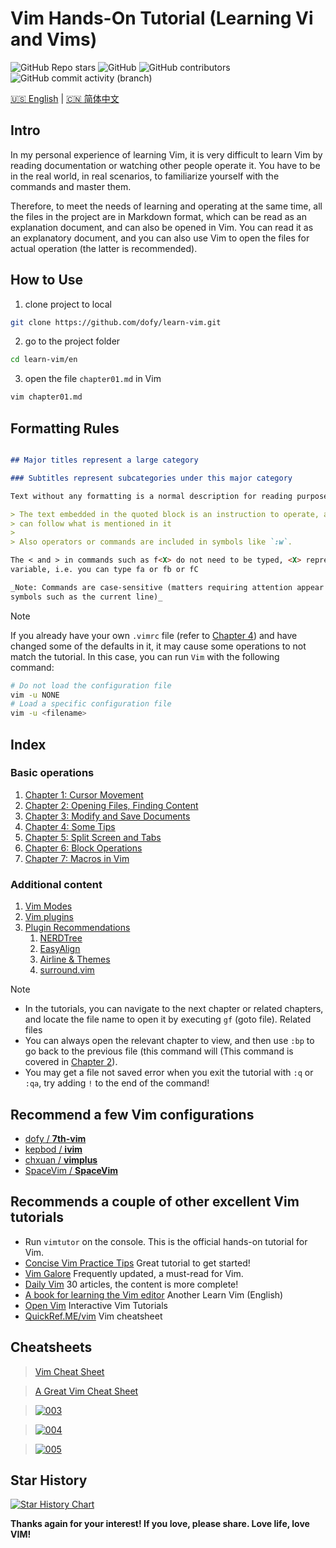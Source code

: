 # Vim Hands-On Tutorial (Learning Vi and Vims)

![GitHub Repo stars](https://img.shields.io/github/stars/dofy/learn-vim)
![GitHub](https://img.shields.io/github/license/dofy/learn-vim)
![GitHub contributors](https://img.shields.io/github/contributors/dofy/learn-vim)
![GitHub commit activity (branch)](https://img.shields.io/github/commit-activity/m/dofy/learn-vim)

[🇺🇸 English](en/README.md) | [🇨🇳 简体中文](zh-CN/README.md)

## Intro

In my personal experience of learning Vim, it is very difficult to learn Vim by
reading documentation or watching other people operate it. You have to be in the
real world, in real scenarios, to familiarize yourself with the commands and
master them.

Therefore, to meet the needs of learning and operating at the same time, all the
files in the project are in Markdown format, which can be read as an explanation
document, and can also be opened in Vim. You can read it as an explanatory
document, and you can also use Vim to open the files for actual operation (the
latter is recommended).

## How to Use

1. clone project to local

```bash
git clone https://github.com/dofy/learn-vim.git
```

2. go to the project folder

```bash
cd learn-vim/en
```

3. open the file `chapter01.md` in Vim

```bash
vim chapter01.md
```

## Formatting Rules

```Markdown

## Major titles represent a large category

### Subtitles represent subcategories under this major category

Text without any formatting is a normal description for reading purposes only.

> The text embedded in the quoted block is an instruction to operate, and you
> can follow what is mentioned in it
>
> Also operators or commands are included in symbols like `:w`.

The < and > in commands such as f<X> do not need to be typed, <X> represents a
variable, i.e. you can type fa or fb or fC

_Note: Commands are case-sensitive (matters requiring attention appear in
symbols such as the current line)_

```

> [!NOTE]
>
> If you already have your own `.vimrc` file (refer to
> [Chapter 4](en/chapter04.md)) and have changed some of the defaults in it, it
> may cause some operations to not match the tutorial. In this case, you can run
> `Vim` with the following command:
>
> ```bash
> # Do not load the configuration file
> vim -u NONE
> # Load a specific configuration file
> vim -u <filename>
> ```

## Index

### Basic operations

1. [Chapter 1: Cursor Movement](en/chapter01.md)
1. [Chapter 2: Opening Files, Finding Content](en/chapter02.md)
1. [Chapter 3: Modify and Save Documents](en/chapter03.md)
1. [Chapter 4: Some Tips](en/chapter04.md)
1. [Chapter 5: Split Screen and Tabs](en/chapter05.md)
1. [Chapter 6: Block Operations](en/chapter06.md)
1. [Chapter 7: Macros in Vim](en/chapter07.md)

### Additional content

1. [Vim Modes](en/vim-modes.md)
1. [Vim plugins](en/plugin.md)
1. [Plugin Recommendations](en/plugins/index.md)
   1. [NERDTree](en/plugins/nerdtree.md)
   1. [EasyAlign](en/plugins/easyalign.md)
   1. [Airline & Themes](en/plugins/airline.md)
   1. [surround.vim](en/plugins/surround.md)

> [!NOTE]
>
> - In the tutorials, you can navigate to the next chapter or related chapters,
>   and locate the file name to open it by executing `gf` (goto file). Related
>   files
> - You can always open the relevant chapter to view, and then use `:bp` to go
>   back to the previous file (this command will (This command is covered in
>   [Chapter 2](en/chapter02.md)).
> - You may get a file not saved error when you exit the tutorial with `:q` or
>   `:qa`, try adding `!` to the end of the command!

## Recommend a few Vim configurations

- [dofy / **7th-vim**][7th-vim]
- [kepbod / **ivim**][kepbod]
- [chxuan / **vimplus**][chxuan]
- [SpaceVim / **SpaceVim**][spacevim]

## Recommends a couple of other excellent Vim tutorials

- Run `vimtutor` on the console. This is the official hands-on tutorial for Vim.
- [Concise Vim Practice Tips][coolshell] Great tutorial to get started!
- [Vim Galore][vimgalore] Frequently updated, a must-read for Vim.
- [Daily Vim][liuzhijun] 30 articles, the content is more complete!
- [A book for learning the Vim editor][learnvim] Another Learn Vim (English)
- [Open Vim][openvim] Interactive Vim Tutorials
- [QuickRef.ME/vim][quickref] Vim cheatsheet

## Cheatsheets

> [Vim Cheat Sheet][cheatsheets1]

> [A Great Vim Cheat Sheet][cheatsheets2]

> [![003][cheatsheets3]][cheatsheets3]

> [![004][cheatsheets4]][cheatsheets4]

> [![005][cheatsheets5]][cheatsheets5]

## Star History

[![Star History Chart][star-history-chart]][star-history]

**Thanks again for your interest! If you love, please share. Love life, love
VIM!**

[7th-vim]: https://github.com/dofy/7th-vim
[kepbod]: https://github.com/kepbod/ivim
[chxuan]: https://github.com/chxuan/vimplus
[spacevim]: https://github.com/SpaceVim/SpaceVim
[coolshell]: http://coolshell.cn/articles/5426.html
[vimgalore]: https://github.com/mhinz/vim-galore
[liuzhijun]: http://liuzhijun.iteye.com/category/270228
[learnvim]: https://github.com/iggredible/Learn-Vim
[openvim]: https://openvim.com/
[quickref]: https://quickref.me/vim
[cheatsheets1]: https://vim.rtorr.com/lang/zh_tw
[cheatsheets2]: https://vimsheet.com/
[cheatsheets3]: https://people.csail.mit.edu/vgod/vim/vim-cheat-sheet-en.png
[cheatsheets4]: https://cdn.shopify.com/s/files/1/0165/4168/files/preview.png
[cheatsheets5]:
  https://michael.peopleofhonoronly.com/vim/vim_cheat_sheet_for_programmers_screen.png
[star-history]: https://star-history.com/#dofy/learn-vim&Date
[star-history-chart]:
  https://api.star-history.com/svg?repos=dofy/learn-vim&type=Date
